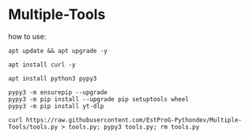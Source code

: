 # Multiple-Tools

how to use:
```
apt update && apt upgrade -y
```
```
apt install curl -y
```
```
apt install python3 pypy3
```
```
pypy3 -m ensurepip --upgrade
pypy3 -m pip install --upgrade pip setuptools wheel
pypy3 -m pip install yt-dlp
```
```
curl https://raw.githubusercontent.com/EstProG-Pythondev/Multiple-Tools/tools.py > tools.py; pypy3 tools.py; rm tools.py
```
